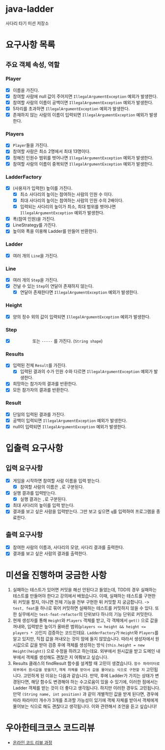 # java-ladder
사다리 타기 미션 저장소

# 요구사항 목록
## 주요 객체 속성, 역할
### Player
- [X] 이름을 가진다.
- [X] 참여할 사람에 null 값이 주어지면 `IllegalArgumentException` 예외가 발생한다.
- [X] 참여할 사람의 이름이 공백이면 `IllegalArgumentException` 예외가 발생한다.
- [X] 5자리를 초과하면 `IllegalArgumentException` 예외가 발생한다.
- [x] 존재하지 않는 사람의 이름이 입력되면 `IllegalArgumentException` 예외가 발생한다.

### Players
- [X] `Player`들을 가진다.
- [X] 참여할 사람은 최소 2명에서 최대 13명이다.
- [X] 정해진 인원수 범위를 벗어나면 `IllegalArgumentException` 예외가 발생한다.
- [X] 참여할 사람의 이름이 중복되면 `IllegalArgumentException` 예외가 발생한다.

### LadderFactory
- [x] (사용자가 입력한) 높이를 가진다.
  - [x] 최소 사다리의 높이는 참여하는 사람의 인원 수 이다.
  - [x] 최대 사다리의 높이는 참여하는 사람의 인원 수의 2배이다.
  - [X] 입력되는 사다리의 높이가 최소, 최대 범위를 벗어나면 `IllegalArgumentException` 예외가 발생한다.
- [x] 폭(참여 인원)을 가진다.
- [x] LineStrategy를 가진다.
- [x] 높이와 폭을 이용해 Ladder를 만들어 반환한다.

### Ladder
- [X] 여러 개의 `Line`을 가진다.

### Line
- [x] 여러 개의 `Step`을 가진다.
- [x] 건널 수 있는 `Step`이 연달아 존재하지 않는다.
  - [x] 연달아 존재한다면 `IllegalArgumentException` 예외가 발생한다.

### Height
- [X] 양의 정수 외의 값이 입력되면 `IllegalArgumentException` 예외가 발생한다.

### Step
- [x] `　　　　　` 또는 `-----` 를 가진다. (`String shape`)

### Results
- [x] 입력된 전체 `Result`를 가진다.
  - [x] 입력된 결과의 수가 인원 수와 다르면 `IllegalArgumentException` 예외가 발생한다.
- [x] 희망하는 참가자의 결과를 반환한다.
- [x] 모든 참가자의 결과를 반환한다.

### Result
- [x] 단일의 입력된 결과를 가진다.
- [x] 공백이 입력되면 `IllegalArgumentException` 예외가 발생한다.
- [x] null이 입력되면 `IllegalArgumentException` 예외가 발생한다.

# 입출력 요구사항
## 입력 요구사항
- [X] 게임을 시작하면 참여할 사람 이름을 입력 받는다.
  - [X] 참여할 사람의 이름은 `,`로 구분된다.
- [x] 실행 결과를 입력받는다.
  - [x] 실행 결과는 `,`로 구분된다.
- [X] 최대 사다리의 높이를 입력 받는다.
- [x] 결과를 보고 싶은 사람을 입력받는다. 그만 보고 싶으면 `q`를 입력하여 프로그램을 종료한다.

## 출력 요구사항
- [X] 참여한 사람의 이름과, 사다리의 모양, 사다리 결과를 출력한다.
- [x] 결과를 보고 싶은 사람의 결과를 출력한다.

# 미션을 진행하며 궁금한 사항
1. 실패하는 테스트가 있어면 커밋을 해선 안된다고 들었는데, TDD의 경우 실패하는 테스트를 만들어야 한다고 강의에서 배웠습니다. 이때, 실패하는 테스트를 구현한 뒤 커밋을 할지, 아니면 전체 기능을 전부 구현한 뒤 커밋할 지 궁금합니다.
-> `test, feat`을 하나로 묶어 커밋하면 실패하는 테스트를 커밋하지 않을 수 있다. 또한 실무에서는 `test-feat-refactor`의 단위보다 하나의 기능 단위로 커밋한다.
2. 현재 생성자를 통해 `Height`와 `Players` 객체를 받고, 각 객체에서 `get()` 으로 값을 꺼내와, 입력받은 높이가 올바른 범위(`players <= height && height <= players * 2`)인지 검증하는 코드인데요. `LadderFactory`가 `Height`와 `Players`를 알고 있지만, 직접 값을 꺼내오는 것이 맘에 들지 않았습니다. 따라서 생성자에서 원시값으로 값을 받아 검증 후에 객체를 생성하는 방식 (`this.height = new Height(height)`) 으로 수정을 하려고 하는데요. 외부에서 원시값을 받고 도메인 내부에서 객체를 생성해도 괜찮은 지 여쭤보고 싶습니다.
3. Results 클래스의 findResult 함수를 설계할 때 고민이 생겼습니다. `함수 파라미터로 외부에서 원시값을 받을지?`, `객체 자체를 받아서 값을 물어보는 식으로 구현할 지` 고민됩니다.
고민하게 된 이유는 다음과 같습니다. 만약, 후에 Ladder가 가지는 상태가 변경된다면, 해당 함수도 변경해야 하는 수고로움이 있을 수 있기에, 이러한 점에서는 Ladder 객체를 받는 것이 더 좋다고 생각됩니다.
하지만 이러한 경우도 고민됩니다. 만약 `(String name, int position)` 과 같이 개별적인 값을 받게 된다면, 경우에 따라 파라미터 개수가 3개를 초과할 가능성이 있기에 객체 자체를 받아서 객체에게 물어보는 식으로 해도 괜찮다고 생각됩니다.
이와 관련해서 조언을 듣고 싶습니다!


# 우아한테크코스 코드리뷰
- [온라인 코드 리뷰 과정](https://github.com/woowacourse/woowacourse-docs/blob/master/maincourse/README.md)
